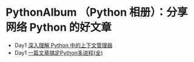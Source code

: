 # PythonAlbum （Python 相册）：分享网络 Python 的好文章

* Day1  [深入理解 Python 中的上下文管理器](https://www.cnblogs.com/wongbingming/p/10519553.html)
* Day1  [一篇文章搞定Python多进程(全)](https://yq.aliyun.com/articles/701208)
